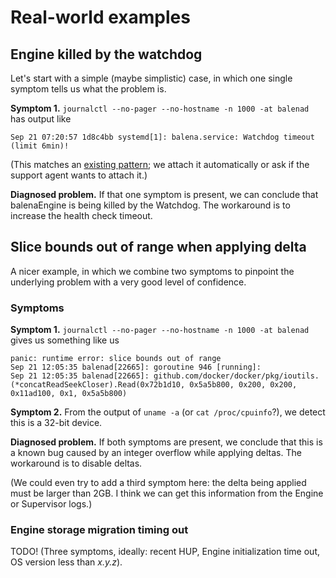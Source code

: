 # Real-world examples

## Engine killed by the watchdog

Let's start with a simple (maybe simplistic) case, in which one single symptom
tells us what the problem is.

**Symptom 1.** `journalctl --no-pager --no-hostname -n 1000 -at balenad` has
output like

```text
Sep 21 07:20:57 1d8c4bb systemd[1]: balena.service: Watchdog timeout (limit 6min)!
```

(This matches an [existing
pattern](https://jel.ly.fish/pattern-systemd-watchdog-kills-balenaengine-extended-heavy-load-6min--33f2d65);
we attach it automatically or ask if the support agent wants to attach it.)

**Diagnosed problem.** If that one symptom is present, we can conclude that
balenaEngine is being killed by the Watchdog. The workaround is to increase the
health check timeout.

## Slice bounds out of range when applying delta

A nicer example, in which we combine two symptoms to pinpoint the underlying
problem with a very good level of confidence.

### Symptoms

**Symptom 1.** `journalctl --no-pager --no-hostname -n 1000 -at balenad` gives
us something like us

```text
panic: runtime error: slice bounds out of range
Sep 21 12:05:35 balenad[22665]: goroutine 946 [running]:
Sep 21 12:05:35 balenad[22665]: github.com/docker/docker/pkg/ioutils.(*concatReadSeekCloser).Read(0x72b1d10, 0x5a5b800, 0x200, 0x200, 0x11ad100, 0x1, 0x5a5b800)
```

**Symptom 2.** From the output of `uname -a` (or `cat /proc/cpuinfo`?), we
detect this is a 32-bit device.

**Diagnosed problem.** If both symptoms are present, we conclude that this is a
known bug caused by an integer overflow while applying deltas. The workaround is
to disable deltas.

(We could even try to add a third symptom here: the delta being applied must be
larger than 2GB. I think we can get this information from the Engine or
Supervisor logs.)

### Engine storage migration timing out

TODO! (Three symptoms, ideally: recent HUP, Engine initialization time out, OS
version less than *x.y.z*).

